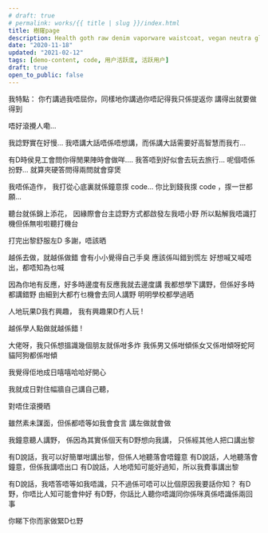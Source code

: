 ```yaml
---
# draft: true
# permalink: works/{{ title | slug }}/index.html
title: 樹窿page
description: Health goth raw denim vaporware waistcoat, vegan neutra glossier. Cronut chartreuse tbh meh schlitz. Snackwave lumbersexual pinterest narwhal.
date: "2020-11-18"
updated: "2021-02-12"
tags: [demo-content, code, 用户活跃度, 活跃用户]
draft: true
open_to_public: false
---
```


我特點：
你冇講過我唔屈你，同樣地你講過你唔記得我只係提返你
講得出就要做得到

唔好滾攪人嘞...

我諗野實在好慢...
我唔講大話唔係唔想講，而係講大話需要好高智慧而我冇...

有D時侯見工會問你得閒果陣時會做咩....
我答唔到好似會去玩去旅行... 呢個唔係扮野...
就算夾硬答問得兩問就會穿煲

我唔係造作，
我打從心底裏就係鐘意揼 code...
你比到錢我揼 code ，揼一世都願...

聽台就係錦上添花，
因緣際會台主諗野方式都啟發左我唔小野
所以點解我唔識打機但係無啦啦聽打機台


打完出黎舒服左D
多謝，唔該晒


越係去做，就越係做錯
會有小小覺得自己手臭
應該係叫錯到慌左
好想喊又喊唔出，都唔知為乜喊


因為你地有反應，好多時邊度有反應我就去邊度講
我都想學下講野，但係好多時都講錯野
由細到大都冇乜機會去同人講野
明明學校都學過晒

人地玩果D我冇興趣，
我有興趣果D冇人玩 !

越係學人點做就越係錯 !

大佬呀，我只係想搵識幾個朋友就係咁多炸
我係男又係咁傾係女又係咁傾呀蛇阿貓阿狗都係咁傾

我覺得佢地成日嘻嘻哈哈好開心

我就成日對住幅牆自己講自己聽，

對唔住滾攪晒


雖然素未謀面，但係都唔等如我會食言
講左做就會做


我鐘意聽人講野，
係因為其實係個天有D野想向我講，
只係經其他人把口講出黎


有D說話，我可以好簡單咁講出黎，但係人地聽落會唔鐘意
有D說話，人地聽落會鐘意，但係我講唔出口
有D說話，人地唔知可能好過知，所以我費事講出黎

有D說話，我唔答唔等如我唔識，只不過係可唔可以比個原因我要話你知？
有D野，你唔比人知可能會仲好
有D野，你話比人聽你唔識同你係咪真係唔識係兩回事


你睇下你而家做緊D乜野
